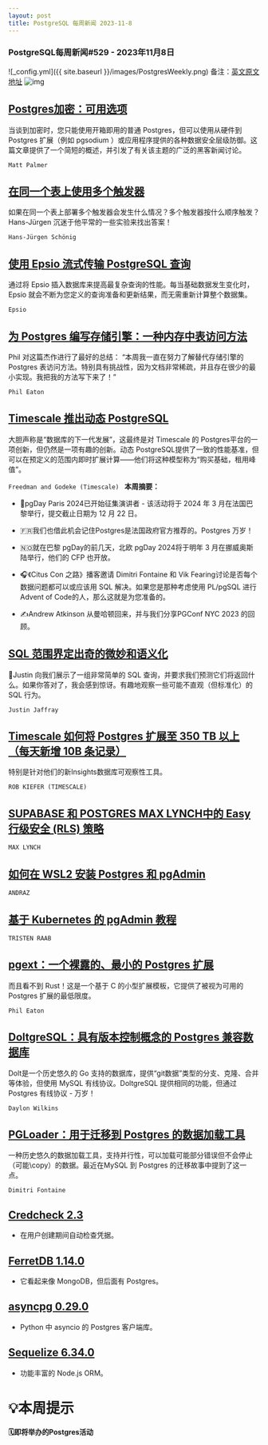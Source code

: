 ```yaml
---
layout: post
title: PostgreSQL 每周新闻 2023-11-8
---
```

### PostgreSQL每周新闻#529 - 2023年11月8日
![_config.yml]({{ site.baseurl }}/images/PostgresWeekly.png)
备注：[英文原文地址](https://postgresweekly.com/issues/529)
![img](https://res.cloudinary.com/cpress/image/upload/w_1280,e_sharpen:60,q_auto/cnztjdobei13tdsxzjxr.jpg)
## [Postgres加密：可用选项](https://postgresweekly.com/link/147410/web)
当谈到加密时，您只能使用开箱即用的普通 Postgres，但可以使用从硬件到 Postgres 扩展（例如 pgsodium ）或应用程序提供的各种数据安全层级防御。这篇文章提供了一个简短的概述，并引发了有关该主题的广泛的黑客新闻讨论。


`Matt Palmer `
## [在同一个表上使用多个触发器](https://postgresweekly.com/link/147413/web)
如果在同一个表上部署多个触发器会发生什么情况？多个触发器按什么顺序触发？Hans-Jürgen 沉迷于他平常的一些实验来找出答案！


`Hans-Jürgen Schönig `
## [使用 Epsio 流式传输 PostgreSQL 查询](https://postgresweekly.com/link/147409/web)
通过将 Epsio 插入数据库来提高最复杂查询的性能。每当基础数据发生变化时，Epsio 就会不断为您定义的查询准备和更新结果，而无需重新计算整个数据集。


`Epsio `
## [为 Postgres 编写存储引擎：一种内存中表访问方法](https://postgresweekly.com/link/147414/web)
Phil 对这篇杰作进行了最好的总结： “本周我一直在努力了解替代存储引擎的 Postgres 表访问方法。特别具有挑战性，因为文档非常稀疏，并且存在很少的最小实现。我把我的方法写下来了！”


`Phil Eaton `
## [Timescale 推出动态 PostgreSQL](https://postgresweekly.com/link/147417/web)
大胆声称是“数据库的下一代发展”，这最终是对 Timescale 的 Postgres平台的一项创新，但仍然是一项有趣的创新。动态 PostgreSQL提供了一致的性能基准，但可以在预定义的范围内即时扩展计算——他们将这种模型称为“购买基础，租用峰值”。


`Freedman and Godeke (Timescale) `
**本周摘要：**
*   📅pgDay Paris 2024已开始征集演讲者 - 该活动将于 2024 年 3 月在法国巴黎举行，提交截止日期为 12 月 22 日。


*   🇫🇷我们也借此机会记住Postgres是法国政府官方推荐的。Postgres 万岁！


*   🇳🇴就在巴黎 pgDay的前几天，北欧 pgDay 2024将于明年 3 月在挪威奥斯陆举行，他们的 CFP 也开放。


*   🎧《Citus Con 之路》播客邀请 Dimitri Fontaine 和 Vik Fearing讨论是否每个数据问题都可以或应该用 SQL 解决。如果您是那种考虑使用 PL/pgSQL 进行Advent of Code的人，那么这就是为您准备的。


*   ✍️Andrew Atkinson 从曼哈顿回来，并与我们分享PGConf NYC 2023 的回顾。


## [SQL 范围界定出奇的微妙和语义化](https://postgresweekly.com/link/147424/web)
🤯Justin 向我们展示了一组非常简单的 SQL 查询，并要求我们预测它们将返回什么。如果你答对了，我会感到惊讶。有趣地观察一些可能不直观（但标准化）的 SQL 行为。


`Justin Jaffray `
## [Timescale 如何将 Postgres 扩展至 350 TB 以上（每天新增 10B 条记录）](https://postgresweekly.com/link/147425/web)
特别是针对他们的新Insights数据库可观察性工具。


`ROB KIEFER (TIMESCALE)`
## [SUPABASE 和 POSTGRES MAX LYNCH中的 Easy 行级安全 (RLS) 策略](https://postgresweekly.com/link/147426/web)


`MAX LYNCH `
## [如何在 WSL2 安装 Postgres 和 pgAdmin](https://postgresweekly.com/link/147427/web)


`ANDRAZ `
## [基于 Kubernetes 的 pgAdmin 教程](https://postgresweekly.com/link/147428/web)


`TRISTEN RAAB `
## [pgext：一个裸露的、最小的 Postgres 扩展](https://postgresweekly.com/link/147429/web)
而且看不到 Rust！这是一个基于 C 的小型扩展模板，它提供了被视为可用的 Postgres 扩展的最低限度。


`Phil Eaton `
## [DoltgreSQL：具有版本控制概念的 Postgres 兼容数据库](https://postgresweekly.com/link/147430/web)
Dolt是一个历史悠久的 Go 支持的数据库，提供“git数据”类型的分支、克隆、合并等体验，但使用 MySQL 有线协议。DoltgreSQL 提供相同的功能，但通过 Postgres 有线协议 - 万岁！


`Daylon Wilkins `
## [PGLoader：用于迁移到 Postgres 的数据加载工具](https://postgresweekly.com/link/147433/web)
一种历史悠久的数据加载工具，支持并行性，可以加载可能部分错误但不会停止（可能\copy）的数据。最近在MySQL 到 Postgres 的迁移故事中提到了这一点。


`Dimitri Fontaine `
## [Credcheck 2.3](https://postgresweekly.com/link/147435/web)
 - 在用户创建期间自动检查凭据。


## [FerretDB 1.14.0](https://postgresweekly.com/link/147436/web)
 - 它看起来像 MongoDB，但后面有 Postgres。


## [asyncpg 0.29.0](https://postgresweekly.com/link/147437/web)
 - Python 中 asyncio 的 Postgres 客户端库。


## [Sequelize 6.34.0](https://postgresweekly.com/link/147438/web)
 - 功能丰富的 Node.js ORM。 



# 💡本周提示


**🗓即将举办的Postgres活动**
